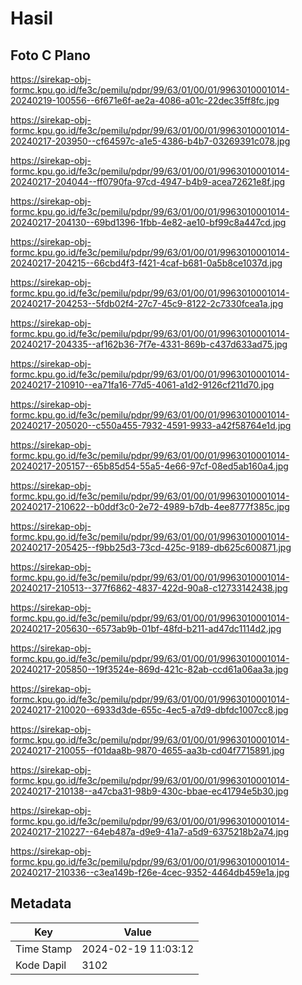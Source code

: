 # Hasil

## Foto C Plano

https://sirekap-obj-formc.kpu.go.id/fe3c/pemilu/pdpr/99/63/01/00/01/9963010001014-20240219-100556--6f671e6f-ae2a-4086-a01c-22dec35ff8fc.jpg

https://sirekap-obj-formc.kpu.go.id/fe3c/pemilu/pdpr/99/63/01/00/01/9963010001014-20240217-203950--cf64597c-a1e5-4386-b4b7-03269391c078.jpg

https://sirekap-obj-formc.kpu.go.id/fe3c/pemilu/pdpr/99/63/01/00/01/9963010001014-20240217-204044--ff0790fa-97cd-4947-b4b9-acea72621e8f.jpg

https://sirekap-obj-formc.kpu.go.id/fe3c/pemilu/pdpr/99/63/01/00/01/9963010001014-20240217-204130--69bd1396-1fbb-4e82-ae10-bf99c8a447cd.jpg

https://sirekap-obj-formc.kpu.go.id/fe3c/pemilu/pdpr/99/63/01/00/01/9963010001014-20240217-204215--66cbd4f3-f421-4caf-b681-0a5b8ce1037d.jpg

https://sirekap-obj-formc.kpu.go.id/fe3c/pemilu/pdpr/99/63/01/00/01/9963010001014-20240217-204253--5fdb02f4-27c7-45c9-8122-2c7330fcea1a.jpg

https://sirekap-obj-formc.kpu.go.id/fe3c/pemilu/pdpr/99/63/01/00/01/9963010001014-20240217-204335--af162b36-7f7e-4331-869b-c437d633ad75.jpg

https://sirekap-obj-formc.kpu.go.id/fe3c/pemilu/pdpr/99/63/01/00/01/9963010001014-20240217-210910--ea71fa16-77d5-4061-a1d2-9126cf211d70.jpg

https://sirekap-obj-formc.kpu.go.id/fe3c/pemilu/pdpr/99/63/01/00/01/9963010001014-20240217-205020--c550a455-7932-4591-9933-a42f58764e1d.jpg

https://sirekap-obj-formc.kpu.go.id/fe3c/pemilu/pdpr/99/63/01/00/01/9963010001014-20240217-205157--65b85d54-55a5-4e66-97cf-08ed5ab160a4.jpg

https://sirekap-obj-formc.kpu.go.id/fe3c/pemilu/pdpr/99/63/01/00/01/9963010001014-20240217-210622--b0ddf3c0-2e72-4989-b7db-4ee8777f385c.jpg

https://sirekap-obj-formc.kpu.go.id/fe3c/pemilu/pdpr/99/63/01/00/01/9963010001014-20240217-205425--f9bb25d3-73cd-425c-9189-db625c600871.jpg

https://sirekap-obj-formc.kpu.go.id/fe3c/pemilu/pdpr/99/63/01/00/01/9963010001014-20240217-210513--377f6862-4837-422d-90a8-c12733142438.jpg

https://sirekap-obj-formc.kpu.go.id/fe3c/pemilu/pdpr/99/63/01/00/01/9963010001014-20240217-205630--6573ab9b-01bf-48fd-b211-ad47dc1114d2.jpg

https://sirekap-obj-formc.kpu.go.id/fe3c/pemilu/pdpr/99/63/01/00/01/9963010001014-20240217-205850--19f3524e-869d-421c-82ab-ccd61a06aa3a.jpg

https://sirekap-obj-formc.kpu.go.id/fe3c/pemilu/pdpr/99/63/01/00/01/9963010001014-20240217-210020--6933d3de-655c-4ec5-a7d9-dbfdc1007cc8.jpg

https://sirekap-obj-formc.kpu.go.id/fe3c/pemilu/pdpr/99/63/01/00/01/9963010001014-20240217-210055--f01daa8b-9870-4655-aa3b-cd04f7715891.jpg

https://sirekap-obj-formc.kpu.go.id/fe3c/pemilu/pdpr/99/63/01/00/01/9963010001014-20240217-210138--a47cba31-98b9-430c-bbae-ec41794e5b30.jpg

https://sirekap-obj-formc.kpu.go.id/fe3c/pemilu/pdpr/99/63/01/00/01/9963010001014-20240217-210227--64eb487a-d9e9-41a7-a5d9-6375218b2a74.jpg

https://sirekap-obj-formc.kpu.go.id/fe3c/pemilu/pdpr/99/63/01/00/01/9963010001014-20240217-210336--c3ea149b-f26e-4cec-9352-4464db459e1a.jpg


## Metadata

| Key        | Value               |
| ---------- | ------------------- |
| Time Stamp | 2024-02-19 11:03:12 |
| Kode Dapil | 3102                |



